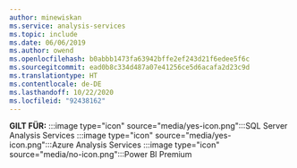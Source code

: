 ```yaml
---
author: minewiskan
ms.service: analysis-services
ms.topic: include
ms.date: 06/06/2019
ms.author: owend
ms.openlocfilehash: b0abbb1473fa63942bffe2ef243d21f6edee5f6c
ms.sourcegitcommit: ead0b8c334d487a07e41256ce5d6acafa2d23c9d
ms.translationtype: HT
ms.contentlocale: de-DE
ms.lasthandoff: 10/22/2020
ms.locfileid: "92438162"
---
```

**GILT FÜR:** :::image type="icon" source="media/yes-icon.png":::SQL Server Analysis Services :::image type="icon" source="media/yes-icon.png":::Azure Analysis Services :::image type="icon" source="media/no-icon.png":::Power BI Premium